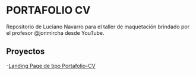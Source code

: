 # PORTAFOLIO CV

Repositorio de Luciano Navarro para el taller de maquetación brindado por el profesor @jonmircha desde YouTube.

## Proyectos

-[Landing Page de tipo Portafolio-CV](https://Coderman47.github.io/Portafolio-CV)